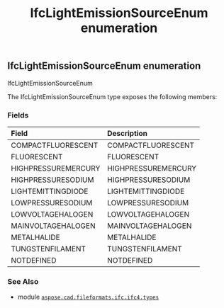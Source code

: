 ﻿---
title: IfcLightEmissionSourceEnum enumeration
second_title: Aspose.CAD for Python via .NET API References
description: 
type: docs
weight: 2990
url: /aspose.cad.fileformats.ifc.ifc4.types/ifclightemissionsourceenum/
is_root: false
---

## IfcLightEmissionSourceEnum enumeration

IfcLightEmissionSourceEnum



The IfcLightEmissionSourceEnum type exposes the following members:

### Fields
| Field | Description |
| :- | :- |
| COMPACTFLUORESCENT | COMPACTFLUORESCENT |
| FLUORESCENT | FLUORESCENT |
| HIGHPRESSUREMERCURY | HIGHPRESSUREMERCURY |
| HIGHPRESSURESODIUM | HIGHPRESSURESODIUM |
| LIGHTEMITTINGDIODE | LIGHTEMITTINGDIODE |
| LOWPRESSURESODIUM | LOWPRESSURESODIUM |
| LOWVOLTAGEHALOGEN | LOWVOLTAGEHALOGEN |
| MAINVOLTAGEHALOGEN | MAINVOLTAGEHALOGEN |
| METALHALIDE | METALHALIDE |
| TUNGSTENFILAMENT | TUNGSTENFILAMENT |
| NOTDEFINED | NOTDEFINED |



### See Also
* module [`aspose.cad.fileformats.ifc.ifc4.types`](..)
